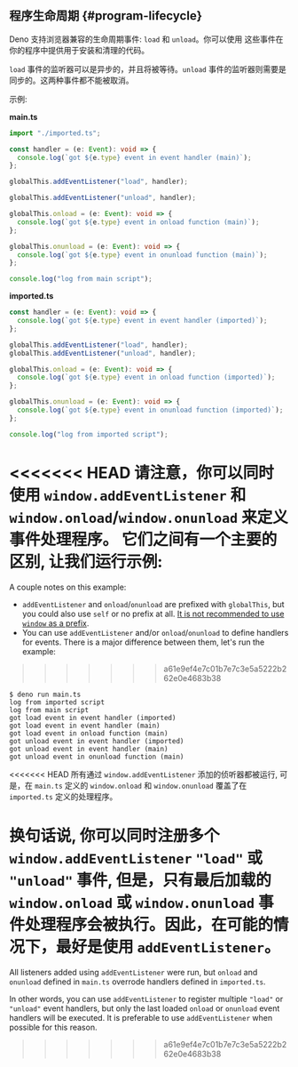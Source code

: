 ## 程序生命周期 {#program-lifecycle}

Deno 支持浏览器兼容的生命周期事件: `load` 和 `unload`。你可以使用 这些事件在你的程序中提供用于安装和清理的代码。

`load` 事件的监听器可以是异步的，并且将被等待。`unload` 事件的监听器则需要是同步的。这两种事件都不能被取消。

示例:

**main.ts**

```ts
import "./imported.ts";

const handler = (e: Event): void => {
  console.log(`got ${e.type} event in event handler (main)`);
};

globalThis.addEventListener("load", handler);

globalThis.addEventListener("unload", handler);

globalThis.onload = (e: Event): void => {
  console.log(`got ${e.type} event in onload function (main)`);
};

globalThis.onunload = (e: Event): void => {
  console.log(`got ${e.type} event in onunload function (main)`);
};

console.log("log from main script");
```

**imported.ts**

```ts
const handler = (e: Event): void => {
  console.log(`got ${e.type} event in event handler (imported)`);
};

globalThis.addEventListener("load", handler);
globalThis.addEventListener("unload", handler);

globalThis.onload = (e: Event): void => {
  console.log(`got ${e.type} event in onload function (imported)`);
};

globalThis.onunload = (e: Event): void => {
  console.log(`got ${e.type} event in onunload function (imported)`);
};

console.log("log from imported script");
```

<<<<<<< HEAD
请注意，你可以同时使用 `window.addEventListener` 和 `window.onload`/`window.onunload`
来定义事件处理程序。 它们之间有一个主要的区别, 让我们运行示例:
=======
A couple notes on this example:

- `addEventListener` and `onload`/`onunload` are prefixed with `globalThis`, but
  you could also use `self` or no prefix at all.
  [It is not recommended to use `window` as a prefix](https://lint.deno.land/#no-window-prefix).
- You can use `addEventListener` and/or `onload`/`onunload` to define handlers
  for events. There is a major difference between them, let's run the example:
>>>>>>> a61e9ef4e7c01b7e7c3e5a5222b262e0e4683b38

```shell
$ deno run main.ts
log from imported script
log from main script
got load event in event handler (imported)
got load event in event handler (main)
got load event in onload function (main)
got unload event in event handler (imported)
got unload event in event handler (main)
got unload event in onunload function (main)
```

<<<<<<< HEAD
所有通过 `window.addEventListener` 添加的侦听器都被运行, 可是，在 `main.ts` 定义的 `window.onload` 和
`window.onunload` 覆盖了在 `imported.ts` 定义的处理程序。

换句话说, 你可以同时注册多个 `window.addEventListener` `"load"` 或 `"unload"` 事件, 但是，只有最后加载的
`window.onload` 或 `window.onunload` 事件处理程序会被执行。因此，在可能的情况下，最好是使用
`addEventListener`。
=======
All listeners added using `addEventListener` were run, but `onload` and
`onunload` defined in `main.ts` overrode handlers defined in `imported.ts`.

In other words, you can use `addEventListener` to register multiple `"load"` or
`"unload"` event handlers, but only the last loaded `onload` or `onunload` event
handlers will be executed. It is preferable to use `addEventListener` when
possible for this reason.
>>>>>>> a61e9ef4e7c01b7e7c3e5a5222b262e0e4683b38
